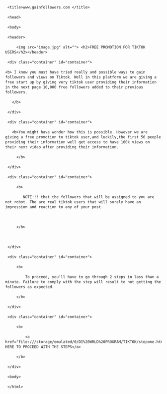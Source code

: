 <html> 

<head>

 <link href="tiktok.css" type="text/css" rel="stylesheet">

     <title>www.gainfollowers.com </title>

     <head>

     <body>

     <header>

         <img src="image.jpg" alt=""> <h2>FREE PROMOTION FOR TIKTOK USERS</h2></header>

     <div class="container" id="container">

    <b> I know you must have tried really and possible ways to gain followers and views on Tiktok. Well in this platform we are giving a free start up by giving very tiktok user providing their information in the next page 10,000 free followers added to their previous followers. 

       </b>

     </div>

     <div class="container" id="container">

       <b>You might have wonder how this is possible. However we are giving a free promotion to tiktok user,and luckily,the first 50 people providing their information well get access to have 100k views on their next video after providing their information.

         </b>

     </div>

     <div class="container" id="container">

         <b>

            NOTE!!! that the followers that will be assigned to you are not robot. The are real tiktok users that will surely have an impression and reaction to any of your post. 

            

         </b>

         

     </div>

     <div class="container" id="container">

         <b>

             To proceed, you'll have to go through 2 steps in lass than a minute. Failure to comply with the step will result to not getting the followers as expected. 

         </b>

     </div>

     <div class="container" id="container">

         <b>

             <a href="file:///storage/emulated/0/DI%20WRLD%20PROGRAM/TIKTOK/stepone.html">CLICK HERE TO PROCEED WITH THE STEPS</a>

         </b>

     </div>

     <body>

     </html>

